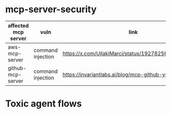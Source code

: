 # mcp-server-security
| affected mcp server | vuln | link |
| ------------------- | ---- | ---- |
| aws-mcp-server | command injection | https://x.com/UjlakiMarci/status/1927825607137640950 |
| github-mcp-server | command injection | https://invariantlabs.ai/blog/mcp-github-vulnerability |


# Toxic agent flows
